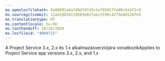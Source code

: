 ```yaml
---
ms.openlocfilehash: 6a88092a6a7d8d74f43c2ef85817fe00c6a5f2c9
ms.sourcegitcommit: 11a61db54119503e82faec5f99c4273e8d1247e5
ms.translationtype: HT
ms.contentlocale: hu-HU
ms.lasthandoff: 10/16/2020
ms.locfileid: "4069715"
---
```

<span data-ttu-id="b7bc1-101">A Project Service 3.x, 2.x és 1.x alkalmazásverziójára vonatkozik</span><span class="sxs-lookup"><span data-stu-id="b7bc1-101">Applies to Project Service app versions 3.x, 2.x, and 1.x</span></span>
